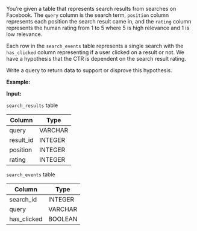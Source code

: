 ﻿
You’re given a table that represents search results from searches on Facebook. The  `query`  column is the search term,  `position`  column represents each position the search result came in, and the  `rating`  column represents the human rating from 1 to 5 where 5 is high relevance and 1 is low relevance.

Each row in the  `search_events`  table represents a single search with the  `has_clicked`  column representing if a user clicked on a result or not. We have a hypothesis that the CTR is dependent on the search result rating.

Write a query to return data to support or disprove this hypothesis.

**Example:**

**Input:**

`search_results`  table


|  Column   |  Type   |
|-----------|---------|
| query     | VARCHAR |
| result_id | INTEGER |
| position  | INTEGER |
| rating    | INTEGER |



`search_events`  table


|   Column    |  Type   |
|-------------|---------|
| search_id   | INTEGER |
| query       | VARCHAR |
| has_clicked | BOOLEAN |


